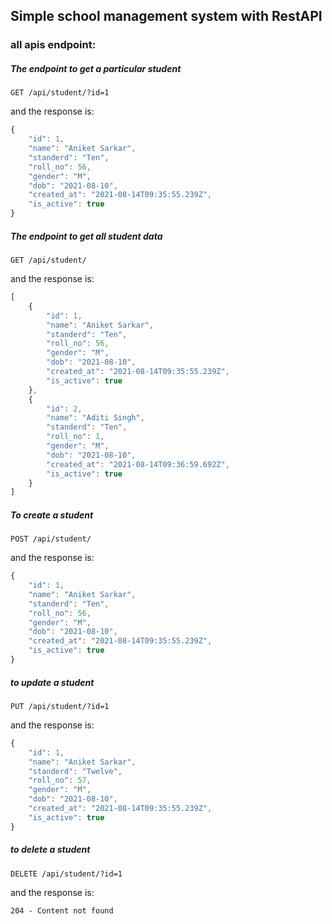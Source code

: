 ## Simple school management system with RestAPI

### all apis endpoint:

##### The endpoint to get a particular student
```http
GET /api/student/?id=1
```
and the response is:

```javascript
{
    "id": 1,
    "name": "Aniket Sarkar",
    "standerd": "Ten",
    "roll_no": 56,
    "gender": "M",
    "dob": "2021-08-10",
    "created_at": "2021-08-14T09:35:55.239Z",
    "is_active": true
}
```

##### The endpoint to get all student data
```http
GET /api/student/
```
and the response is:

```javascript
[
    {
        "id": 1,
        "name": "Aniket Sarkar",
        "standerd": "Ten",
        "roll_no": 56,
        "gender": "M",
        "dob": "2021-08-10",
        "created_at": "2021-08-14T09:35:55.239Z",
        "is_active": true
    },
    {
        "id": 2,
        "name": "Aditi Singh",
        "standerd": "Ten",
        "roll_no": 1,
        "gender": "M",
        "dob": "2021-08-10",
        "created_at": "2021-08-14T09:36:59.692Z",
        "is_active": true
    }
]
```

##### To create a student

```http
POST /api/student/
```

and the response is:
```javascript
{
    "id": 1,
    "name": "Aniket Sarkar",
    "standerd": "Ten",
    "roll_no": 56,
    "gender": "M",
    "dob": "2021-08-10",
    "created_at": "2021-08-14T09:35:55.239Z",
    "is_active": true
}
```

##### to update a student

```http
PUT /api/student/?id=1
```
and the response is:
```javascript
{
    "id": 1,
    "name": "Aniket Sarkar",
    "standerd": "Twelve",
    "roll_no": 57,
    "gender": "M",
    "dob": "2021-08-10",
    "created_at": "2021-08-14T09:35:55.239Z",
    "is_active": true
}
```

##### to delete a student

```http
DELETE /api/student/?id=1
```

and the response is:

```http
204 - Content not found
```